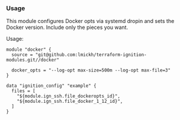 ### Usage

This module configures Docker opts via systemd dropin and sets the Docker version. 
Include only the pieces you want.

Usage:

```
module "docker" {
  source = "git@github.com:lmickh/terraform-ignition-modules.git//docker"
  
  docker_opts = "--log-opt max-size=500m --log-opt max-file=3"
}

data "ignition_config" "example" {
  files = [
    "${module.ign_ssh.file_dockeropts_id}",
    "${module.ign_ssh.file_docker_1_12_id}",
  ]
}
```


